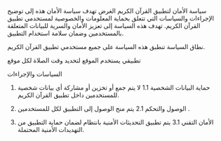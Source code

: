 سياسة الأمان لتطبيق القرآن الكريم
الغرض
تهدف سياسة الأمان هذه إلى توضيح الإجراءات والسياسات التي تتعلق بحماية المعلومات والخصوصية لمستخدمي تطبيق القرآن الكريم. تهدف هذه السياسة إلى تعزيز الأمان والسرية للبيانات المتعلقة بالمستخدمين وضمان سلامة استخدام التطبيق.

نطاق السياسة
تنطبق هذه السياسة على جميع مستخدمي تطبيق القرآن الكريم.

تطبيقي يستخدم الموقع لتحديد وقت الصلاة لكل موقع

السياسات والإجراءات
1. حماية البيانات الشخصية
1.1 لا يتم جمع أو تخزين أو مشاركة أي بيانات شخصية للمستخدمين داخل تطبيق القرآن الكريم.

2. الوصول والتحكم
2.1 يتم منح الوصول إلى التطبيق لكل للمستخدمين .


3. الأمان التقني
3.1 يتم تطبيق التحديثات الأمنية بانتظام لضمان حماية التطبيق من التهديدات الأمنية المحتملة.

